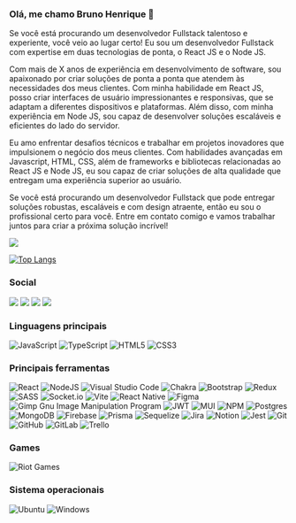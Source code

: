 ### Olá, me chamo Bruno Henrique 👋
Se você está procurando um desenvolvedor Fullstack talentoso e experiente, você veio ao lugar certo! Eu sou um desenvolvedor Fullstack com expertise em duas tecnologias de ponta, o React JS e o Node JS.

Com mais de X anos de experiência em desenvolvimento de software, sou apaixonado por criar soluções de ponta a ponta que atendem às necessidades dos meus clientes. Com minha habilidade em React JS, posso criar interfaces de usuário impressionantes e responsivas, que se adaptam a diferentes dispositivos e plataformas. Além disso, com minha experiência em Node JS, sou capaz de desenvolver soluções escaláveis e eficientes do lado do servidor.

Eu amo enfrentar desafios técnicos e trabalhar em projetos inovadores que impulsionem o negócio dos meus clientes. Com habilidades avançadas em Javascript, HTML, CSS, além de frameworks e bibliotecas relacionadas ao React JS e Node JS, eu sou capaz de criar soluções de alta qualidade que entregam uma experiência superior ao usuário.

Se você está procurando um desenvolvedor Fullstack que pode entregar soluções robustas, escaláveis e com design atraente, então eu sou o profissional certo para você. Entre em contato comigo e vamos trabalhar juntos para criar a próxima solução incrível!

<picture>
<source 
  srcset="https://github-readme-stats.vercel.app/api?username=bruno-henr&show_icons=true&theme=dark"
  media="(prefers-color-scheme: dark)"
/>
<source
  srcset="https://github-readme-stats.vercel.app/api?username=bruno-henr&show_icons=true"
  media="(prefers-color-scheme: light), (prefers-color-scheme: no-preference)"
/>
<img src="https://github-readme-stats.vercel.app/api?username=bruno-henr&show_icons=true" />
</picture>

[![Top Langs](https://github-readme-stats.vercel.app/api/top-langs/?username=bruno-henr&hide=php&hide_progress=true)](https://github.com/anuraghazra/github-readme-stats)

### Social
<a href="https://www.linkedin.com/in/brunohenr/"><img src="https://img.shields.io/badge/linkedin-%230077B5.svg?style=for-the-badge&logo=linkedin&logoColor=white" /></a>
<a href="https://api.whatsapp.com/send?phone=5583993378760"><img src="https://img.shields.io/badge/WhatsApp-25D366?style=for-the-badge&logo=whatsapp&logoColor=white" /></a>
<a href="Bruno Henrique#8854"><img src="https://img.shields.io/badge/Discord-%235865F2.svg?style=for-the-badge&logo=discord&logoColor=white" /></a>
<a href="mailto:brunohenriquefeitz@gmail.com"><img src="https://img.shields.io/badge/Gmail-D14836?style=for-the-badge&logo=gmail&logoColor=white" /></a>


### Linguagens principais
![JavaScript](https://img.shields.io/badge/javascript-%23323330.svg?style=for-the-badge&logo=javascript&logoColor=%23F7DF1E)
![TypeScript](https://img.shields.io/badge/typescript-%23007ACC.svg?style=for-the-badge&logo=typescript&logoColor=white)
![HTML5](https://img.shields.io/badge/html5-%23E34F26.svg?style=for-the-badge&logo=html5&logoColor=white)
![CSS3](https://img.shields.io/badge/css3-%231572B6.svg?style=for-the-badge&logo=css3&logoColor=white)


### Principais ferramentas
![React](https://img.shields.io/badge/react-%2320232a.svg?style=for-the-badge&logo=react&logoColor=%2361DAFB)
![NodeJS](https://img.shields.io/badge/node.js-6DA55F?style=for-the-badge&logo=node.js&logoColor=white)
![Visual Studio Code](https://img.shields.io/badge/Visual%20Studio%20Code-0078d7.svg?style=for-the-badge&logo=visual-studio-code&logoColor=white)
![Chakra](https://img.shields.io/badge/chakra-%234ED1C5.svg?style=for-the-badge&logo=chakraui&logoColor=white)
![Bootstrap](https://img.shields.io/badge/bootstrap-%23563D7C.svg?style=for-the-badge&logo=bootstrap&logoColor=white)
![Redux](https://img.shields.io/badge/redux-%23593d88.svg?style=for-the-badge&logo=redux&logoColor=white)
![SASS](https://img.shields.io/badge/SASS-hotpink.svg?style=for-the-badge&logo=SASS&logoColor=white)
![Socket.io](https://img.shields.io/badge/Socket.io-black?style=for-the-badge&logo=socket.io&badgeColor=010101)
![Vite](https://img.shields.io/badge/vite-%23646CFF.svg?style=for-the-badge&logo=vite&logoColor=white)
![React Native](https://img.shields.io/badge/react_native-%2320232a.svg?style=for-the-badge&logo=react&logoColor=%2361DAFB)
![Figma](https://img.shields.io/badge/figma-%23F24E1E.svg?style=for-the-badge&logo=figma&logoColor=white)
![Gimp Gnu Image Manipulation Program](https://img.shields.io/badge/Gimp-657D8B?style=for-the-badge&logo=gimp&logoColor=FFFFFF)
![JWT](https://img.shields.io/badge/JWT-black?style=for-the-badge&logo=JSON%20web%20tokens)
![MUI](https://img.shields.io/badge/MUI-%230081CB.svg?style=for-the-badge&logo=mui&logoColor=white)
![NPM](https://img.shields.io/badge/NPM-%23CB3837.svg?style=for-the-badge&logo=npm&logoColor=white)
![Postgres](https://img.shields.io/badge/postgres-%23316192.svg?style=for-the-badge&logo=postgresql&logoColor=white)
![MongoDB](https://img.shields.io/badge/MongoDB-%234ea94b.svg?style=for-the-badge&logo=mongodb&logoColor=white)
![Firebase](https://img.shields.io/badge/Firebase-039BE5?style=for-the-badge&logo=Firebase&logoColor=white)
![Prisma](https://img.shields.io/badge/Prisma-3982CE?style=for-the-badge&logo=Prisma&logoColor=white)
![Sequelize](https://img.shields.io/badge/Sequelize-52B0E7?style=for-the-badge&logo=Sequelize&logoColor=white)
![Jira](https://img.shields.io/badge/jira-%230A0FFF.svg?style=for-the-badge&logo=jira&logoColor=white)
![Notion](https://img.shields.io/badge/Notion-%23000000.svg?style=for-the-badge&logo=notion&logoColor=white)
![Jest](https://img.shields.io/badge/-jest-%23C21325?style=for-the-badge&logo=jest&logoColor=white)
	![Git](https://img.shields.io/badge/git-%23F05033.svg?style=for-the-badge&logo=git&logoColor=white)
  ![GitHub](https://img.shields.io/badge/github-%23121011.svg?style=for-the-badge&logo=github&logoColor=white)
  ![GitLab](https://img.shields.io/badge/gitlab-%23181717.svg?style=for-the-badge&logo=gitlab&logoColor=white)
	![Trello](https://img.shields.io/badge/Trello-%23026AA7.svg?style=for-the-badge&logo=Trello&logoColor=white)

### Games
![Riot Games](https://img.shields.io/badge/riotgames-D32936.svg?style=for-the-badge&logo=riotgames&logoColor=white)
### Sistema operacionais
![Ubuntu](https://img.shields.io/badge/Ubuntu-E95420?style=for-the-badge&logo=ubuntu&logoColor=white)
![Windows](https://img.shields.io/badge/Windows-0078D6?style=for-the-badge&logo=windows&logoColor=white)
